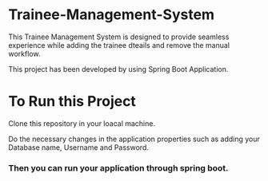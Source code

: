 # Trainee-Management-System

This Trainee Management System is designed to provide seamless experience while adding the trainee dteails and remove the manual workflow.

This project has been developed by using Spring Boot Application.

# To Run this Project
Clone this repository in your loacal machine.

Do the necessary changes in the application properties such as adding your Database name, Username and Password.

### Then you can run your application through spring boot.
